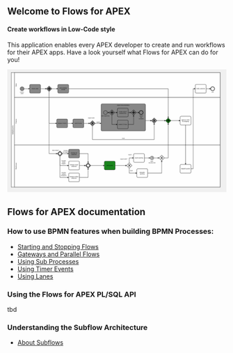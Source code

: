 ## Welcome to Flows for APEX

#### Create workflows in Low-Code style

This application enables every APEX developer to create and run workflows for their APEX apps. Have a look yourself what Flows for APEX can do for you!

![Example Process running](images/runningMyBigShippingExample.png)

## Flows for APEX documentation

### How to use BPMN features when building BPMN Processes:

- [Starting and Stopping Flows](StartingAndStoppingFlows.md)
- [Gateways and Parallel Flows](GatewaysAndParallelFlows.md)
- [Using Sub Processes](SubProcesses.md)
- [Using Timer Events](UsingTimerEvents.md)
- [Using Lanes](UsingLanes.md)

### Using the Flows for APEX PL/SQL API

tbd

### Understanding the Subflow Architecture

- [About Subflows](AboutSubflows.md)


